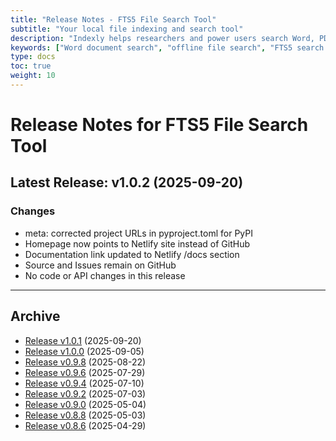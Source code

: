 ```yaml
---
title: "Release Notes - FTS5 File Search Tool"
subtitle: "Your local file indexing and search tool"
description: "Indexly helps researchers and power users search Word, PDF, and text documents locally. Fast, offline, with tagging and FTS5."
keywords: ["Word document search", "offline file search", "FTS5 search tool", "research document indexing"]
type: docs
toc: true
weight: 10
---
```


# Release Notes for FTS5 File Search Tool

## Latest Release: v1.0.2 (2025-09-20)

### Changes
- meta: corrected project URLs in pyproject.toml for PyPI
- Homepage now points to Netlify site instead of GitHub
- Documentation link updated to Netlify /docs section
- Source and Issues remain on GitHub
- No code or API changes in this release

---

## Archive

- [Release v1.0.1](/releases/v1.0.1/) (2025-09-20)
- [Release v1.0.0](/releases/v1.0.0/) (2025-09-05)
- [Release v0.9.8](/releases/v0.9.8/) (2025-08-22)
- [Release v0.9.6](/releases/v0.9.6/) (2025-07-29)
- [Release v0.9.4](/releases/v0.9.4/) (2025-07-10)
- [Release v0.9.2](/releases/v0.9.2/) (2025-07-03)
- [Release v0.9.0](/releases/v0.9.0/) (2025-05-04)
- [Release v0.8.8](/releases/v0.8.8/) (2025-05-03)
- [Release v0.8.6](/releases/v0.8.6/) (2025-04-29)
